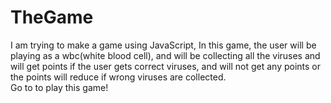# TheGame
I am trying to make a game using JavaScript, In this game, the user will be playing as a wbc(white blood cell), and will be collecting all the viruses and will get points if the user gets correct viruses, and will not get any points or the points will reduce if wrong viruses are collected.
<br>
Go to <a href="#" onclick='window.open("https://vish01.github.io/TheGame/");return false;'></a> to play this game!
